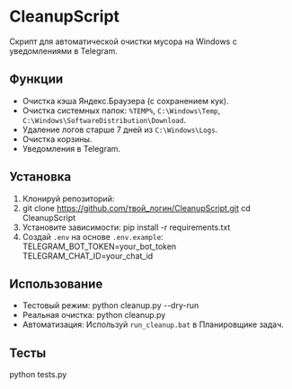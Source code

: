 # CleanupScript

Скрипт для автоматической очистки мусора на Windows с уведомлениями в Telegram.

## Функции
- Очистка кэша Яндекс.Браузера (с сохранением кук).
- Очистка системных папок: `%TEMP%`, `C:\Windows\Temp`, `C:\Windows\SoftwareDistribution\Download`.
- Удаление логов старше 7 дней из `C:\Windows\Logs`.
- Очистка корзины.
- Уведомления в Telegram.

## Установка
1. Клонируй репозиторий:
2. git clone https://github.com/твой_логин/CleanupScript.git cd CleanupScript
3. Установите зависимости: pip install -r requirements.txt
4. Создай `.env` на основе `.env.example`:
TELEGRAM_BOT_TOKEN=your_bot_token 
TELEGRAM_CHAT_ID=your_chat_id

## Использование
- Тестовый режим:
python cleanup.py --dry-run
- Реальная очистка:
python cleanup.py
- Автоматизация: 
Используй `run_cleanup.bat` в Планировщике задач.

## Тесты
python tests.py